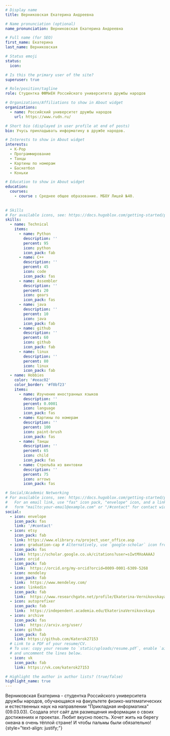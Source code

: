 ```yaml
---
# Display name
title: Верниковская Екатерина Андреевна

# Name pronunciation (optional)
name_pronunciation: Верниковская Екатерина Андреевна

# Full name (for SEO)
first_name: Екатерина
last_name: Верниковская

# Status emoji
status:
  icon:

# Is this the primary user of the site?
superuser: true

# Role/position/tagline
role: Студентка ФФМиЕН Российского университета дружбы народов

# Organizations/Affiliations to show in About widget
organizations:
  - name: Российский университет дружбы народов
    url: https://www.rudn.ru/

# Short bio (displayed in user profile at end of posts)
bio: Учусь прикладывать информатику в дружбе народов.

# Interests to show in About widget
interests:
  - K-Pop
  - Программирование
  - Танцы
  - Картины по номерам
  - Баскетбол
  - Коньки

# Education to show in About widget
education:
  courses:
    - course : Среднее общее образование. МБОУ Лицей №40.
    
    
# Skills
# For available icons, see: https://docs.hugoblox.com/getting-started/page-builder/#icons
skills:
  - name: Technical
    items:
      - name: Python
        description: ''
        percent: 95
        icon: python
        icon_pack: fab
      - name: C++
        description: ''
        percent: 45
        icon: code
        icon_pack: fas
      - name: Assembler
        description: ''
        percent: 20
        icon: gears
        icon_pack: fas
      - name: java
        description: ''
        percent: 10
        icon: java
        icon_pack: fab
      - name: github
        description: ''
        percent: 60
        icon: github
        icon_pack: fab
      - name: linux
        description: ''
        percent: 80
        icon: linux
        icon_pack: fab
  - name: Hobbies
    color: '#eeac02'
    color_border: '#f0bf23'
    items:
      - name: Изучение иностранных языков
        description: ''
        percent: 0.0001
        icon: language
        icon_pack: fas
      - name: Картины по номерам
        description: ''
        percent: 100
        icon: paint-brush
        icon_pack: fas
      - name: Танцы
        description: ''
        percent: 65
        icon: child
        icon_pack: fas
      - name: Стрельба из винтовки
        description: ''
        percent: 75
        icon: arrows
        icon_pack: fas

# Social/Academic Networking
# For available icons, see: https://docs.hugoblox.com/getting-started/page-builder/#icons
#   For an email link, use "fas" icon pack, "envelope" icon, and a link in the
#   form "mailto:your-email@example.com" or "/#contact" for contact widget.
social:
  - icon: envelope
    icon_pack: fas
    link: '/#contact'
  - icon: etsy
    icon_pack: fab
    link: https://www.elibrary.ru/project_user_office.asp
  - icon: graduation-cap # Alternatively, use `google-scholar` icon from `ai` icon pack
    icon_pack: fas
    link: https://scholar.google.co.uk/citations?user=sIwtMXoAAAAJ
  - icon: orcid
    icon_pack: fab
    link:  https://orcid.org/my-orcid?orcid=0009-0001-6309-5268
  - icon: mendeley
    icon_pack: fab
    link:  https://www.mendeley.com/
  - icon: linkedin
    icon_pack: fab
    link:  https://www.researchgate.net/profile/Ekaterina-Vernikovskaya
  - icon: autoprefixer
    icon_pack: fab
    link:  https://independent.academia.edu/EkaterinaVernikovskaya
  - icon: archive
    icon_pack: fas
    link:  https://arxiv.org/user/
  - icon: github
    icon_pack: fab
    link: https://github.com/Katerok27153
  # Link to a PDF of your resume/CV.
  # To use: copy your resume to `static/uploads/resume.pdf`, enable `ai` icons in `params.yaml`,
  # and uncomment the lines below.
  - icon: vk
    icon_pack: fab
    link: https://vk.com/katerok27153

# Highlight the author in author lists? (true/false)
highlight_name: true
---
```


Верниковская Екатерина - студентка Российского университета дружбы народов, обучающаяся на факультете физико-математических и естественных наук на направлении "Прикладная информатика" (09.03.03). Создала этот сайт для размещения информации о своих достижениях и проектах. Любит вкусно поесть. Хочет жить на берегу океана в очень тёплой стране! И чтобы пальмы были обязательно!
{style="text-align: justify;"}
